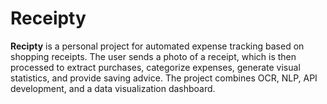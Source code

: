 # Receipty
**Recipty** is a personal project for automated expense tracking based on shopping receipts.
The user sends a photo of a receipt, which is then processed to extract purchases, categorize expenses, generate visual statistics, and provide saving advice.
The project combines OCR, NLP, API development, and a data visualization dashboard.
